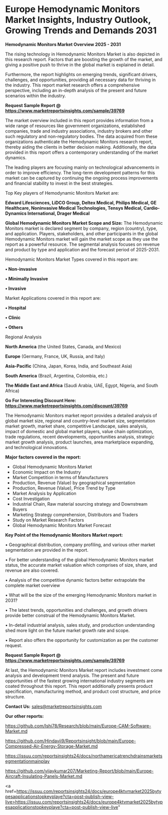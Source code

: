 # Europe Hemodynamic Monitors Market Insights, Industry Outlook, Growing Trends and Demands 2031

<Strong> Hemodynamic Monitors Market Overview 2025 - 2031</strong>

The rising technology in Hemodynamic Monitors Market is also depicted in this research report. Factors that are boosting the growth of the market, and giving a positive push to thrive in the global market is explained in detail.

Furthermore, the report highlights on emerging trends, significant drivers, challenges, and opportunities, providing all necessary data for thriving in the industry. This report market research offers a comprehensive perspective, including an in-depth analysis of the present and future scenarios within the industry.

<strong>Request Sample Report @ <a href=https://www.marketreportsinsights.com/sample/39769>https://www.marketreportsinsights.com/sample/39769</a></strong>

The market overview included in this report provides information from a wide range of resources like government organizations, established companies, trade and industry associations, industry brokers and other such regulatory and non-regulatory bodies. The data acquired from these organizations authenticate the Hemodynamic Monitors research report, thereby aiding the clients in better decision making. Additionally, the data provided in this report offers a contemporary understanding of the market dynamics.

The leading players are focusing mainly on technological advancements in order to improve efficiency. The long-term development patterns for this market can be captured by continuing the ongoing process improvements and financial stability to invest in the best strategies.

Top Key players of Hemodynamic Monitors Market are:

<strong>Edward Lifesciences, LiDCO Group, Deltex Medical, Philips Medical, GE Healthcare, Noninvasive Medical Technologies, Tensys Medical, Cardio-Dynamics International, Drager Medical</strong>

<strong><b>Global Hemodynamic Monitors Market Scope and Size:</b></strong>
The Hemodynamic Monitors market is declared segment by company, region (country), type, and application. Players, stakeholders, and other participants in the global Hemodynamic Monitors market will gain the market scope as they use the report as a powerful resource. The segmental analysis focuses on revenue and product by type and application and the forecast period of 2025-2031.

Hemodynamic Monitors Market Types covered in this report are:

<strong>•  Non-invasive

•  Minimally Invasive

•  Invasive</strong>

Market Applications covered in this report are:

<strong>•  Hospital

•  Clinic

•  Others</strong> 

Regional Analysis

<strong>North America</strong> (the United States, Canada, and Mexico)

<strong>Europe</strong> (Germany, France, UK, Russia, and Italy)

<strong>Asia-Pacific</strong> (China, Japan, Korea, India, and Southeast Asia)

<strong>South America</strong> (Brazil, Argentina, Colombia, etc.)

<strong>The Middle East and Africa</strong> (Saudi Arabia, UAE, Egypt, Nigeria, and South Africa)

<strong>Go For Interesting Discount Here: <a href=https://www.marketreportsinsights.com/discount/39769>https://www.marketreportsinsights.com/discount/39769</a></strong>

The Hemodynamic Monitors market report provides a detailed analysis of global market size, regional and country-level market size, segmentation market growth, market share, competitive Landscape, sales analysis, impact of domestic and global market players, value chain optimization, trade regulations, recent developments, opportunities analysis, strategic market growth analysis, product launches, area marketplace expanding, and technological innovations.

<strong><b>Major factors covered in the report:</b></strong>
<ul>
  <li>Global Hemodynamic Monitors Market </li>
  <li>Economic Impact on the Industry</li>
  <li>Market Competition in terms of Manufacturers</li>
  <li>Production, Revenue (Value) by geographical segmentation</li>
  <li>Production, Revenue (Value), Price Trend by Type</li>
  <li>Market Analysis by Application</li>
  <li>Cost Investigation</li>
  <li>Industrial Chain, Raw material sourcing strategy and Downstream Buyers</li>
  <li>Marketing Strategy comprehension, Distributors and Traders</li>
  <li>Study on Market Research Factors</li>
  <li>Global Hemodynamic Monitors Market Forecast</li>
</ul>

<strong><b>Key Point of the Hemodynamic Monitors Market report:</b></strong>

• Geographical distribution, company profiling, and various other market segmentation are provided in the report.

• For better understanding of the global Hemodynamic Monitors market status, the accurate market valuation which comprises of size, share, and revenue are also covered.

• Analysis of the competitive dynamic factors better extrapolate the complete market overview

• What will be the size of the emerging Hemodynamic Monitors market in 2031?

• The latest trends, opportunities and challenges, and growth drivers provide better construal of the Hemodynamic Monitors Market.

• In-detail industrial analysis, sales study, and production understanding shed more light on the future market growth rate and scope.

• Report also offers the opportunity for customization as per the customer request.

<strong>Request Sample Report @ <a href=https://www.marketreportsinsights.com/sample/39769>https://www.marketreportsinsights.com/sample/39769</a></strong>

At last, the Hemodynamic Monitors Market report includes investment come analysis and development trend analysis. The present and future opportunities of the fastest growing international industry segments are coated throughout this report. This report additionally presents product specification, manufacturing method, and product cost structure, and price structure.

<strong>Contact Us:</strong>
sales@marketreportsinsights.com

<strong>Our other reports:</strong>

<a href=https://github.com/Ishi78/Research/blob/main/Europe-CAM-Software-Market.md>https://github.com/Ishi78/Research/blob/main/Europe-CAM-Software-Market.md</a>

<a href=https://github.com/Hindavii9/Reportsinsight/blob/main/Europe-Compressed-Air-Energy-Storage-Market.md>https://github.com/Hindavii9/Reportsinsight/blob/main/Europe-Compressed-Air-Energy-Storage-Market.md</a>

<a href=https://issuu.com/reportsinsights24/docs/northamericatrenchdrainsmarketsegmentationmainplay>https://issuu.com/reportsinsights24/docs/northamericatrenchdrainsmarketsegmentationmainplay</a>

<a href=https://github.com/vijaykumar207/Marketing-Report/blob/main/Europe-Aircraft-Insulating-Panels-Market.md>https://github.com/vijaykumar207/Marketing-Report/blob/main/Europe-Aircraft-Insulating-Panels-Market.md</a>

<a href=https://issuu.com/reportsinsights24/docs/europe4ktvmarket2025bytypesapplicationstopkeyplaye?cta=post-publish-view-live>https://issuu.com/reportsinsights24/docs/europe4ktvmarket2025bytypesapplicationstopkeyplaye?cta=post-publish-view-live</a>"
